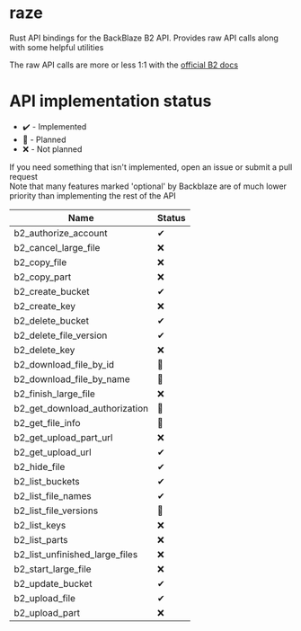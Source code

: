 # raze
Rust API bindings for the BackBlaze B2 API.
Provides raw API calls along with some helpful utilities

The raw API calls are more or less 1:1 with the [official B2 docs][1]

   [1]: https://www.backblaze.com/b2/docs/

# API implementation status
 * ✔️ - Implemented
 * 🚧 - Planned
 * ❌ - Not planned

If you need something that isn't implemented, open an issue or submit a pull request  
Note that many features marked 'optional' by Backblaze are of much lower priority than implementing the rest of the API

Name | Status
---- | ------
b2_authorize_account            | ✔
b2_cancel_large_file            | ❌
b2_copy_file                    | ❌
b2_copy_part                    | ❌
b2_create_bucket                | ✔
b2_create_key                   | ❌
b2_delete_bucket                | ✔
b2_delete_file_version          | ✔
b2_delete_key                   | ❌
b2_download_file_by_id          | 🚧
b2_download_file_by_name        | 🚧
b2_finish_large_file            | ❌
b2_get_download_authorization   | 🚧
b2_get_file_info                | 🚧
b2_get_upload_part_url          | ❌
b2_get_upload_url               | ✔
b2_hide_file                    | ✔
b2_list_buckets                 | ✔
b2_list_file_names              | ✔
b2_list_file_versions           | 🚧
b2_list_keys                    | ❌
b2_list_parts                   | ❌
b2_list_unfinished_large_files  | ❌
b2_start_large_file             | ❌
b2_update_bucket                | ✔
b2_upload_file                  | ✔
b2_upload_part                  | ❌

